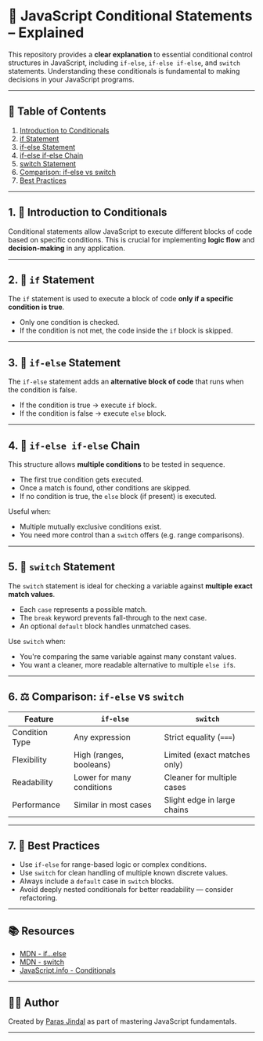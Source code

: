 # 🧠 JavaScript Conditional Statements – Explained

This repository provides a **clear explanation** to essential conditional control structures in JavaScript, including `if-else`, `if-else if-else`, and `switch` statements.
Understanding these conditionals is fundamental to making decisions in your JavaScript programs.

---

## 📌 Table of Contents

1. [Introduction to Conditionals](#1-introduction-to-conditionals)
2. [if Statement](#2-if-statement)
3. [if-else Statement](#3-if-else-statement)
4. [if-else if-else Chain](#4-if-else-if-else-chain)
5. [switch Statement](#5-switch-statement)
6. [Comparison: if-else vs switch](#6-comparison-if-else-vs-switch)
7. [Best Practices](#7-best-practices)

---

## 1. 🧾 Introduction to Conditionals

Conditional statements allow JavaScript to execute different blocks of code based on specific conditions.
This is crucial for implementing **logic flow** and **decision-making** in any application.

---

## 2. 🔹 `if` Statement

The `if` statement is used to execute a block of code **only if a specific condition is true**.

- Only one condition is checked.
- If the condition is not met, the code inside the `if` block is skipped.

---

## 3. 🔸 `if-else` Statement

The `if-else` statement adds an **alternative block of code** that runs when the condition is false.

- If the condition is true → execute `if` block.
- If the condition is false → execute `else` block.

---

## 4. 🔄 `if-else if-else` Chain

This structure allows **multiple conditions** to be tested in sequence.

- The first true condition gets executed.
- Once a match is found, other conditions are skipped.
- If no condition is true, the `else` block (if present) is executed.

Useful when:
- Multiple mutually exclusive conditions exist.
- You need more control than a `switch` offers (e.g. range comparisons).

---

## 5. 🔁 `switch` Statement

The `switch` statement is ideal for checking a variable against **multiple exact match values**.

- Each `case` represents a possible match.
- The `break` keyword prevents fall-through to the next case.
- An optional `default` block handles unmatched cases.

Use `switch` when:
- You're comparing the same variable against many constant values.
- You want a cleaner, more readable alternative to multiple `else if`s.

---

## 6. ⚖️ Comparison: `if-else` vs `switch`

| Feature                | `if-else`                  | `switch`                       |
|------------------------|----------------------------|--------------------------------|
| Condition Type         | Any expression             | Strict equality (`===`)       |
| Flexibility            | High (ranges, booleans)    | Limited (exact matches only)  |
| Readability            | Lower for many conditions  | Cleaner for multiple cases     |
| Performance            | Similar in most cases      | Slight edge in large chains    |

---

## 7. 🧩 Best Practices

- Use `if-else` for range-based logic or complex conditions.
- Use `switch` for clean handling of multiple known discrete values.
- Always include a `default` case in `switch` blocks.
- Avoid deeply nested conditionals for better readability — consider refactoring.

---

## 📚 Resources

- [MDN - if...else](https://developer.mozilla.org/en-US/docs/Web/JavaScript/Reference/Statements/if...else)
- [MDN - switch](https://developer.mozilla.org/en-US/docs/Web/JavaScript/Reference/Statements/switch)
- [JavaScript.info - Conditionals](https://javascript.info/ifelse)

---

## 👨‍💻 Author

Created by [Paras Jindal](https://github.com/Paras-jindal1604) as part of mastering JavaScript fundamentals.

---


